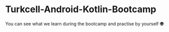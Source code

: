 # Turkcell-Android-Kotlin-Bootcamp
You can see what we learn during the bootcamp and practise by yourself 👽
